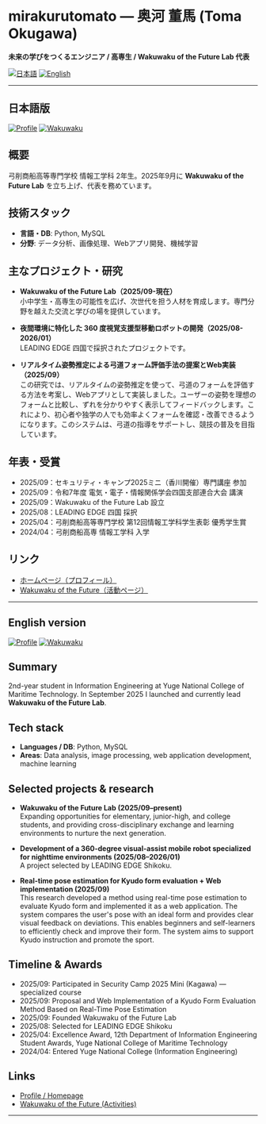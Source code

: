 # mirakurutomato — 奥河 董馬 (Toma Okugawa)

**未来の学びをつくるエンジニア / 高専生 / Wakuwaku of the Future Lab 代表**

<!-- Language selector badges (link to page anchors) -->
[![日本語](https://img.shields.io/badge/日本語-JP-555?style=flat-square)](#jp)
[![English](https://img.shields.io/badge/English-EN-555?style=flat-square)](#en)

---

<h2 id="jp">日本語版</h2>

<!-- Simple link-style badges -->
[![Profile](https://img.shields.io/badge/Profile-プロフィール-0A0?style=flat-square&logo=aboutdotme)](https://mirakurutomato.github.io/Toma_Okugawa/html/home.html)
[![Wakuwaku](https://img.shields.io/badge/Wakuwaku-活動-6F42C1?style=flat-square&logo=education)](https://mirakurutomato.github.io/WakuwakuFuture/)

## 概要

弓削商船高等専門学校 情報工学科 2年生。2025年9月に **Wakuwaku of the Future Lab** を立ち上げ、代表を務めています。

## 技術スタック

- **言語・DB**: Python, MySQL  
- **分野**: データ分析、画像処理、Webアプリ開発、機械学習

## 主なプロジェクト・研究

- **Wakuwaku of the Future Lab（2025/09-現在）**  
  小中学生・高専生の可能性を広げ、次世代を担う人材を育成します。専門分野を越えた交流と学びの場を提供しています。

- **夜間環境に特化した 360 度視覚支援型移動ロボットの開発（2025/08-2026/01）**  
  LEADING EDGE 四国で採択されたプロジェクトです。

- **リアルタイム姿勢推定による弓道フォーム評価手法の提案とWeb実装（2025/09）**  
  この研究では、リアルタイムの姿勢推定を使って、弓道のフォームを評価する方法を考案し、Webアプリとして実装しました。ユーザーの姿勢を理想のフォームと比較し、ずれを分かりやすく表示してフィードバックします。これにより、初心者や独学の人でも効率よくフォームを確認・改善できるようになります。このシステムは、弓道の指導をサポートし、競技の普及を目指しています。

## 年表・受賞

- 2025/09：セキュリティ・キャンプ2025ミニ（香川開催）専門講座 参加  
- 2025/09：令和7年度 電気・電子・情報関係学会四国支部連合大会 講演  
- 2025/09：Wakuwaku of the Future Lab 設立  
- 2025/08：LEADING EDGE 四国 採択  
- 2025/04：弓削商船高等専門学校 第12回情報工学科学生表彰 優秀学生賞
- 2024/04：弓削商船高専 情報工学科 入学

## リンク

- [ホームページ（プロフィール）](https://mirakurutomato.github.io/Toma_Okugawa/html/home.html)  
- [Wakuwaku of the Future（活動ページ）](https://mirakurutomato.github.io/WakuwakuFuture/)

---

<h2 id="en">English version</h2>

[![Profile](https://img.shields.io/badge/Profile-About-0A0?style=flat-square&logo=aboutdotme)](https://mirakurutomato.github.io/Toma_Okugawa/html/home.html)
[![Wakuwaku](https://img.shields.io/badge/Wakuwaku-Future-6F42C1?style=flat-square&logo=education)](https://mirakurutomato.github.io/WakuwakuFuture/)

## Summary

2nd-year student in Information Engineering at Yuge National College of Maritime Technology. In September 2025 I launched and currently lead **Wakuwaku of the Future Lab**.

## Tech stack

- **Languages / DB**: Python, MySQL  
- **Areas**: Data analysis, image processing, web application development, machine learning

## Selected projects & research

- **Wakuwaku of the Future Lab (2025/09–present)**  
  Expanding opportunities for elementary, junior-high, and college students, and providing cross-disciplinary exchange and learning environments to nurture the next generation.

- **Development of a 360-degree visual-assist mobile robot specialized for nighttime environments (2025/08–2026/01)**  
  A project selected by LEADING EDGE Shikoku.

- **Real-time pose estimation for Kyudo form evaluation + Web implementation (2025/09)**  
  This research developed a method using real-time pose estimation to evaluate Kyudo form and implemented it as a web application. The system compares the user's pose with an ideal form and provides clear visual feedback on deviations. This enables beginners and self-learners to efficiently check and improve their form. The system aims to support Kyudo instruction and promote the sport.

## Timeline & Awards

- 2025/09: Participated in Security Camp 2025 Mini (Kagawa) — specialized course  
- 2025/09: Proposal and Web Implementation of a Kyudo Form Evaluation Method Based on Real-Time Pose Estimation
- 2025/09: Founded Wakuwaku of the Future Lab  
- 2025/08: Selected for LEADING EDGE Shikoku  
- 2025/04: Excellence Award, 12th Department of Information Engineering Student Awards, Yuge National College of Maritime Technology
- 2024/04: Entered Yuge National College (Information Engineering)

## Links

- [Profile / Homepage](https://mirakurutomato.github.io/Toma_Okugawa/html/home.html)  
- [Wakuwaku of the Future (Activities)](https://mirakurutomato.github.io/WakuwakuFuture/)

---
